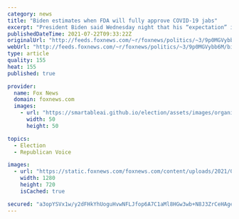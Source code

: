 ```yaml
---
category: news
title: "Biden estimates when FDA will fully approve COVID-19 jabs"
excerpt: "President Biden said Wednesday night that his “expectation” is that the COVID-19 vaccines being used in the U.S. under an emergency use authorization should be approved by the Food and Drug Administration by the fall."
publishedDateTime: 2021-07-22T09:33:22Z
originalUrl: "http://feeds.foxnews.com/~r/foxnews/politics/~3/9p0MGVybb6M/biden-estimates-fda-covid"
webUrl: "http://feeds.foxnews.com/~r/foxnews/politics/~3/9p0MGVybb6M/biden-estimates-fda-covid"
type: article
quality: 155
heat: 155
published: true

provider:
  name: Fox News
  domain: foxnews.com
  images:
    - url: "https://smartableai.github.io/election/assets/images/organizations/foxnews.com-50x50.jpg"
      width: 50
      height: 50

topics:
  - Election
  - Republican Voice

images:
  - url: "https://static.foxnews.com/foxnews.com/content/uploads/2021/02/vaccine_mask_istock.jpg"
    width: 1280
    height: 720
    isCached: true

secured: "a3opYSVx1w/y2dFHkYhUoguHvwNFLJfop6A7C1aMl8HGw3wb+N8J3ZrCeHAgeVJPl/iBvrT9xeF7wYWj/BhNtd0Da0HkkGCeXUpA3vgO1Hcua2YDMK2KimnyWffzG515ruYyMxAtcI1mEmYLygnXuoCpvHQ2rSzCFoFEabKgbCr3Ufm0/+DUJQD9i/TIbzYKh39/1wK4aIAz7uDW+J/UTcDnUQJWnCeOFkGg79nx7M5DxOnCilvR8P/JEAls9/RyYGA6c09ln9tM47QMAX9ukXUg4NEIwLfkFhNPszS8kGVDLL3VFHBefTM5/j4Jw6OM1973o9fbtZvfAwjyZDywlbXq+3jfz6Mbx4FQJ0VAFho=;w1dwAtHyOU4ucGzkZd9q3g=="
---
```


